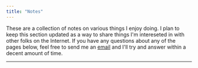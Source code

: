 ```yaml
---
title: "Notes"
---
```

These are a collection of notes on various things I enjoy doing. I plan to keep
this section updated as a way to share things I'm intereseted in with other folks
on the Internet. If you have any questions about any of the pages below, feel free
to send me an [email](mailto:me@renodubois.com) and I'll try and answer within a
decent amount of time.

---

